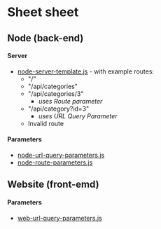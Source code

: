 # Sheet sheet

## Node (back-end)

#### Server

-   [node-server-template.js](node-server-template.js) - with example routes:
    -   "/"
    -   "/api/categories"
    -   "/api/categories/3"
        -   _uses Route parameter_
    -   "/api/category?id=3"
        -   _uses URL Query Parameter_
    -   Invalid route

#### Parameters

-   [node-url-query-parameters.js](node-url-query-parameters.js)
-   [node-route-parameters.js](node-route-parameters.js)

## Website (front-emd)

#### Parameters

-   [web-url-query-parameters.js](web-url-query-parameters.js)
